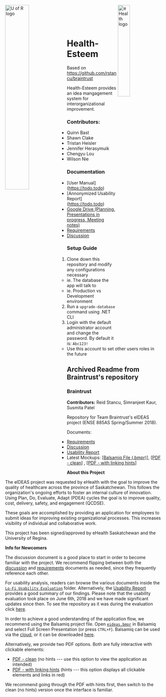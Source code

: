 <p>
  <img align="left" src="https://github.com/herasymj/Health-Esteem/raw/Milestone1/assets/uofr_logo.jpg" alt="U of R logo" width="39.055%"/>
  <img align="right" src="https://github.com/herasymj/Health-Esteem/raw/Milestone1/assets/ehealth_logo.png" alt="eHealth logo" width="27.5%"/>
</p>

<br/><br/><br/><br/>

# Health-Esteem
Based on https://github.com/rstancu/braintrust

Health-Esteem provides an idea mangagement system for interorganizational improvement.

### Contributors: 
* Quinn Bast
* Shawn Clake
* Tristan Heisler
* Jennifer Herasymuik
* Chengyu Lou
* Wilson Nie

### Documentation
* [User Manual] (https://todo.todo)
* [Annonymized Usability Report] (https://todo.todo)
* [Google Drive (Planning, Presentations in progress, Meeting notes)](https://drive.google.com/drive/folders/1xXZoQ2bTMq2rhHzLl4sXl5ZG7T7oY1FZ?usp=sharing)
* [Requirements](https://github.com/herasymj/Health-Esteem/blob/master/documentation/requirements.md)
* [Discussion](https://github.com/herasymj/Health-Esteem/blob/master/documentation/discussions.md)

### Setup Guide
1. Clone down this repository and modify any configurations necessary
    * ie. The database the app will talk to
    * ie. Production vs Development environment
2. Run a `upgrade-database` command using .NET CLI
3. Login with the default administrator account and change the password. By default it is: `Abc123!`
    * Use this account to set other users roles in the future

## Archived Readme from Braintrust's repository

### Braintrust

**Contributors:** Reid Stancu, Simranjeet Kaur, Susmita Patel

Repository for Team Braintrust's eIDEAS project (ENSE 885AS Spring/Summer 2018).

Documents:

* [Requirements](https://github.com/rstancu/braintrust/blob/master/requirements.md)
* [Discussion](https://github.com/rstancu/braintrust/blob/master/discussions.md)
* [Usability Report](https://github.com/rstancu/braintrust/raw/master/Lo-Fi%20Usability%20Evaluation/milestone3_usability_report.pdf)
* Latest Mockups: \[[Balsamiq File (.bmpr)](https://github.com/rstancu/braintrust/raw/master/mockups/eideas.bmpr)\], \[[PDF - clean](https://github.com/rstancu/braintrust/raw/master/mockups/eideas.pdf)\] , \[[PDF - with linking hints](https://github.com/rstancu/braintrust/raw/master/mockups/eideas_with_link_hints.pdf)\]

**About this Project**

The eIDEAS project was requested by eHealth with the goal to improve the quality of healthcare across the province of Saskatchewan. This follows the organization's ongoing efforts to foster an internal culture of innovation. Using Plan, Do, Evaluate, Adapt (PDEA) cycles the goal is to improve quality, cost, delivery, safety, and engagement (QCDSE).

These goals are accomplished by providing an application for employees to submit ideas for improving existing organizational processes. This increases visibility of individual and collaborative work.

This project has been signed/approved by eHealth Saskatchewan and the University of Regina.

**Info for Newcomers**

The discussion document is a good place to start in order to become familiar with the project. We recommend flipping between both the [discussion](./discussions.md) and [requirements](./requirements.md) documents as needed, since they frequently reference each other.

For usability analysis, readers can browse the various documents inside the [`Lo-Fi Usability Evaluation`](./Lo-Fi%20Usability%20Evaluation/) folder. Alternatively, the [Usability Report](./Lo-Fi%20Usability%20Evaluation/milestone3_usability_report.pdf) provides a good summary of our findings. Please note that the usability evaluation took place on June 6th, 2018 and we have made significant updates since then. To see the repository as it was during the evaluation click [here](https://github.com/rstancu/braintrust/tree/7920cbf20be68881166602534009c68aa3ea995a).

In order to achieve a good understanding of the application flow, we recommend using the Balsamiq project file. Open [`eideas.bmpr`](./mockups/eideas.bmpr) in Balsamiq and select Full Screen Presentation (or press `CTRL+F`). Balsamiq can be used via the [cloud](https://balsamiq.cloud/), or it can be downloaded [here](https://balsamiq.com/download/).

Alternatively, we provide two PDF options. Both are fully interactive with clickable elements:

* [PDF - clean](./mockups/eideas.pdf) (no hints --- use this option to view the application as intended)
* [PDF - with linking hints](./mockups/eideas_with_link_hints.pdf) (hints --- this option displays all clickable elements and links in red)

We recommend going through the PDF with hints first, then switch to the clean (no hints) version once the interface is familiar.


